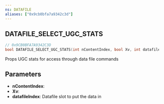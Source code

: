 ```yaml
---
ns: DATAFILE
aliases: ["0x9cb0bfa7a9342c3d"]
---
```

## DATAFILE_SELECT_UGC_STATS

```c
// 0x9CB0BFA7A9342C3D
bool DATAFILE_SELECT_UGC_STATS(int nContentIndex, bool Xv, int datafileIndex);
```

Props UGC stats for access through data file commands


## Parameters
* **nContentIndex**: 
* **Xv**: 
* **datafileIndex**: Datafile slot to put the data in

